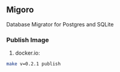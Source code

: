 ## Migoro

Database Migrator for Postgres and SQLite

### Publish Image

1. docker.io:

```bash
make v=0.2.1 publish
```
